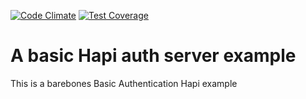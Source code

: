 [![Code Climate](https://codeclimate.com/github/Jbarget/basic-hapi-server/badges/gpa.svg)](https://codeclimate.com/github/Jbarget/basic-hapi-server)
[![Test Coverage](https://codeclimate.com/github/Jbarget/basic-hapi-server/badges/coverage.svg)](https://codeclimate.com/github/Jbarget/basic-hapi-server/coverage)

# A basic Hapi auth server example

This is a barebones Basic Authentication Hapi example
